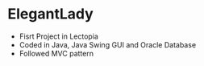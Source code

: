 # ElegantLady
* Fisrt Project in Lectopia
* Coded in Java, Java Swing GUI and Oracle Database
* Followed MVC pattern
